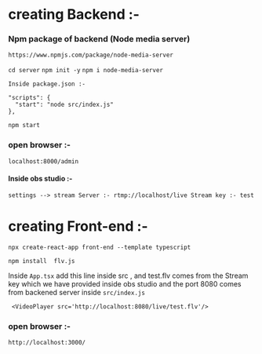 # creating Backend :-

### Npm package of backend (Node media server)
`https://www.npmjs.com/package/node-media-server`

`cd server`
`npm init -y`
`npm i node-media-server`

`Inside package.json :-`
  ```
  "scripts": {
    "start": "node src/index.js"
  },
```

`npm start` 

### open browser :-
`localhost:8000/admin`


#### Inside obs studio :-
`settings --> stream
Server :- rtmp://localhost/live
Stream key :- test `



# creating Front-end :-

`npx create-react-app front-end --template typescript`

`npm install  flv.js`

Inside `App.tsx` add this line inside src , and  test.flv comes from the Stream key which we have provided inside obs studio
and the port 8080 comes from backened server inside `src/index.js`

` <VideoPlayer src='http://localhost:8080/live/test.flv'/>`

### open browser :- 
`http://localhost:3000/`






